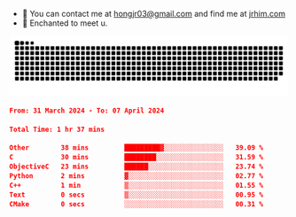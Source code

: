 - 📧 You can contact me at hongjr03@gmail.com and find me at [jrhim.com](https://jrhim.com/)
- 💜 Enchanted to meet u.

![snake_animation](https://raw.githubusercontent.com/hongjr03/hongjr03/output/github-contribution-grid-snake.svg)

<!--START_SECTION:waka-->

```json
From: 31 March 2024 - To: 07 April 2024

Total Time: 1 hr 37 mins

Other        38 mins         █████████▓░░░░░░░░░░░░░░░   39.09 %
C            30 mins         ████████░░░░░░░░░░░░░░░░░   31.59 %
ObjectiveC   23 mins         ██████░░░░░░░░░░░░░░░░░░░   23.74 %
Python       2 mins          ▓░░░░░░░░░░░░░░░░░░░░░░░░   02.77 %
C++          1 min           ▒░░░░░░░░░░░░░░░░░░░░░░░░   01.55 %
Text         0 secs          ▒░░░░░░░░░░░░░░░░░░░░░░░░   00.95 %
CMake        0 secs          ░░░░░░░░░░░░░░░░░░░░░░░░░   00.31 %
```

<!--END_SECTION:waka-->
